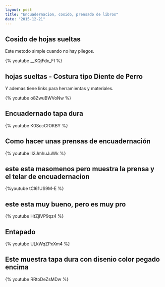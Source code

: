 ```yaml
---
layout: post
title: "Encuadernacion, cosido, prensado de libros"
date: "2015-12-21"
---
```

## Cosido de hojas sueltas
Este metodo simple cuando no hay pliegos.

{% youtube __KQjFdx_FI %}

## hojas sueltas - Costura tipo Diente de Perro
Y ademas tiene links para herramientas y materiales.

{% youtube o8ZwuBWVoNw %}


## Encuadernado tapa dura

{% youtube  K0SccCfOKBY %}


## Como hacer unas prensas de encuadernación

{% youtube  II2JmhuJuWk %}


## este esta masomenos pero  muestra la prensa y el telar de encuadernacion

{%youtube tCl61US9M-E %}


## este esta muy bueno, pero es muy pro
{% youtube HtZjIVP9qz4 %}


## Entapado
{% youtube ULkWqZPxXm4 %}

## Este muestra tapa dura con disenio color pegado encima
{% youtube RRtoDeZsMDw %}
